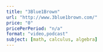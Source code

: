 ```yaml
---
title: "3Blue1Brown"
url: "http://www.3blue1brown.com/"
price: "0"
pricePerPeriod: "n/a"
format: "video,podcast"
subject: [math, calculus, algebra]
---
```

